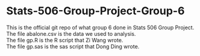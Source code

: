 # Stats-506-Group-Project-Group-6
This is the official git repo of what group 6 done in Stats 506 Group Project.  
The file abalone.csv is the data we used to analysis.  
The file gp.R is the R script that Zi Wang wrote.  
The file gp.sas is the sas script that Dong Ding wrote.

